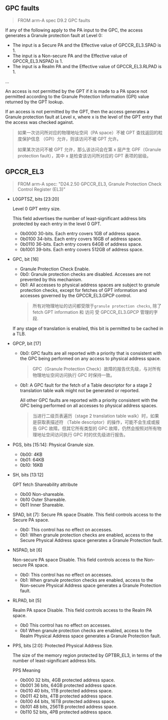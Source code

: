 ## GPC faults
> FROM arm-A spec
> D9.2 GPC faults

If any of the following apply to the PA input to the GPC, the access generates a
Granule protection fault at Level 0:

* The input is a Secure PA and the Effective value of GPCCR_EL3.SPAD is 1.
* The input is a Non-secure PA and the Effective value of GPCCR_EL3.NSPAD is 1.
* The input is a Realm PA and the Effective value of GPCCR_EL3.RLPAD is 1.

...

An access is not permitted by the GPT if it is made to a PA space not permitted
according to the Granule Protection Information (GPI) value returned by the GPT
lookup.

If an access is not permitted by the GPT, then the access generates a Granule
protection fault at Level x, where x is the level of the GPT entry that the
access was checked against.

> 如果一次访问所对应的物理地址空间（PA space）不被 GPT 查找返回的粒度保护信息
> （GPI）允许，则该访问不被 GPT 允许。
> 
> 如果某次访问不被 GPT 允许，那么该访问会在第 x 层产生 GPF（Granule
> protection fault），其中 x 是检查该访问所对应的 GPT 表项的层级。


## GPCCR_EL3
> FROM  arm-A spec:
> "D24.2.50 GPCCR_EL3, Granule Protection Check Control Register (EL3)"
* L0GPTSZ, bits [23:20]

  Level 0 GPT entry size.

  This field advertises the number of least-significant address bits protected
  by each entry in the level 0 GPT.
  + 0b0000 30-bits. Each entry covers 1GB of address space.
  + 0b0100 34-bits. Each entry covers 16GB of address space.
  + 0b0110 36-bits. Each entry covers 64GB of address space.
  + 0b1001 39-bits. Each entry covers 512GB of address space.

* GPC, bit [16]
  + Granule Protection Check Enable.
  + 0b0: Granule protection checks are disabled. Accesses are not prevented by
    this mechanism.
  + 0b1: All accesses to physical address spaces are subject to granule
    protection checks, except for fetches of GPT information and accesses
    governed by the GPCCR_EL3.GPCP control.
    > 所有对物理地址的访问都受限于`granule protection checks`, 除了 fetch GPT
    > information 和 访问 受 GPCCR_EL3.GPCP 管理的字段.
 
  If any stage of translation is enabled, this bit is permitted to be cached in a TLB.
* GPCP, bit [17]

  + 0b0: GPC faults are all reported with a priority that is consistent with the
    GPC being performed on any access to physical address space.
    > GPC（Granule Protection Check）故障的报告优先级，与对所有物理地址空间访问执行 
    > GPC 时保持一致。
  + 0b1: A GPC fault for the fetch of a Table descriptor for a stage 2 translation
    table walk might not be generated or reported.

    All other GPC faults are reported with a priority consistent with the GPC
    being performed on all accesses to physical address spaces.

    > 当进行二级页表遍历（stage 2 translation table walk）时，如果是获取表描述符
    > （Table descriptor）的操作，可能不会生成或报告 GPC 故障。但其它所有类型的
    > GPC 故障，仍然会按照对所有物理地址空间访问执行 GPC 时的优先级进行报告。
* PGS, bits [15:14]: Physical Granule size.
  + 0b00: 4KB
  + 0b01: 64KB
  + 0b10: 16KB
* SH, bits [13:12]

  GPT fetch Shareability attribute

  + 0b00 Non-shareable.
  + 0b10 Outer Shareable.
  + 0b11 Inner Shareable.
* SPAD, bit [7]:
  Secure PA space Disable. This field controls access to the Secure PA space.

  + 0b0: This control has no effect on accesses.
  + 0b1: When granule protection checks are enabled, access to the Secure
    Physical Address space generates a Granule Protection fault.
* NSPAD, bit [6]

  Non-secure PA space Disable. This field controls access to the Non-secure PA
  space.
  + 0b0: This control has no effect on accesses.
  + 0b1: When granule protection checks are enabled, access to the Non-secure
    Physical Address space generates a Granule Protection fault.
* RLPAD, bit [5]

  Realm PA space Disable. This field controls access to the Realm PA space.

  + 0b0 This control has no effect on accesses.
  + 0b1 When granule protection checks are enabled, access to the Realm Physical
    Address space generates a Granule Protection fault.

* PPS, bits [2:0]: Protected Physical Address Size.

  The size of the memory region protected by GPTBR_EL3, in terms of the number
  of least-significant address bits.

  PPS Meaning
  + 0b000 32 bits, 4GB protected address space.
  + 0b001 36 bits, 64GB protected address space.
  + 0b010 40 bits, 1TB protected address space.
  + 0b011 42 bits, 4TB protected address space.
  + 0b100 44 bits, 16TB protected address space.
  + 0b101 48 bits, 256TB protected address space.
  + 0b110 52 bits, 4PB protected address space.
